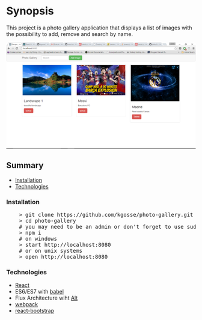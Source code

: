 # Synopsis
This project is a photo gallery application that displays a list of images with the possibility to add, remove and search by name.

![alt text][gallery]

[gallery]: gallery.png "Photo-Gallery"

## Summary

* [Installation](#installation)
* [Technologies](#technologies)

### Installation

<pre>
    > git clone https://github.com/kgosse/photo-gallery.git
    > cd photo-gallery
    # you may need to be an admin or don't forget to use sudo
    > npm i
    # on windows
    > start http://localhost:8080
    # or on unix systems
    > open http://localhost:8080
</pre>

### Technologies

* [React](https://facebook.github.io/react/)
* ES6/ES7 with [babel](http://babeljs.io/)
* Flux Architecture wiht [Alt](http://alt.js.org/)
* [webpack](https://webpack.github.io/)
* [react-bootstrap](https://react-bootstrap.github.io/)

